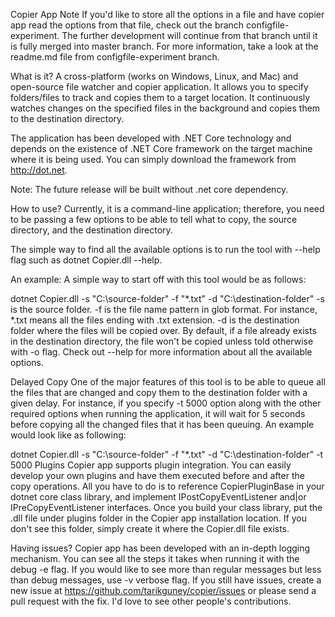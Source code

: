 Copier App
Note
If you'd like to store all the options in a file and have copier app read the options from that file, check out the branch configfile-experiment. The further development will continue from that branch until it is fully merged into master branch. For more information, take a look at the readme.md file from configfile-experiment branch.

What is it?
A cross-platform (works on Windows, Linux, and Mac) and open-source file watcher and copier application. It allows you to specify folders/files to track and copies them to a target location. It continuously watches changes on the specified files in the background and copies them to the destination directory.

The application has been developed with .NET Core technology and depends on the existence of .NET Core framework on the target machine where it is being used. You can simply download the framework from http://dot.net.

Note: The future release will be built without .net core dependency.

How to use?
Currently, it is a command-line application; therefore, you need to be passing a few options to be able to tell what to copy, the source directory, and the destination directory.

The simple way to find all the available options is to run the tool with --help flag such as dotnet Copier.dll --help.

An example:
A simple way to start off with this tool would be as follows:

dotnet Copier.dll -s "C:\source-folder\" -f "*.txt" -d "C:\destination-folder"
-s is the source folder.
-f is the file name pattern in glob format. For instance, *.txt means all the files ending with .txt extension.
-d is the destination folder where the files will be copied over.
By default, if a file already exists in the destination directory, the file won't be copied unless told otherwise with -o flag. Check out --help for more information about all the available options.

Delayed Copy
One of the major features of this tool is to be able to queue all the files that are changed and copy them to the destination folder with a given delay. For instance, if you specify -t 5000 option along with the other required options when running the application, it will wait for 5 seconds before copying all the changed files that it has been queuing. An example would look like as following:

dotnet Copier.dll -s "C:\source-folder\" -f "*.txt" -d "C:\destination-folder" -t 5000
Plugins
Copier app supports plugin integration. You can easily develop your own plugins and have them executed before and after the copy operations. All you have to do is to reference CopierPluginBase in your dotnet core class library, and implement IPostCopyEventListener and|or IPreCopyEventListener interfaces. Once you build your class library, put the .dll file under plugins folder in the Copier app installation location. If you don't see this folder, simply create it where the Copier.dll file exists.

Having issues?
Copier app has been developed with an in-depth logging mechanism. You can see all the steps it takes when running it with the debug -e flag. If you would like to see more than regular messages but less than debug messages, use -v verbose flag. If you still have issues, create a new issue at https://github.com/tarikguney/copier/issues or please send a pull request with the fix. I'd love to see other people's contributions.
